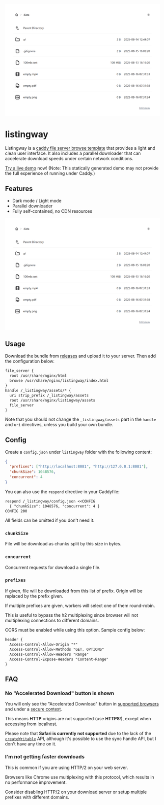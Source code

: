<picture>
  <source media="(prefers-color-scheme: dark)" srcset="./promote/dark.webp" type="image/webp">
  <source media="(prefers-color-scheme: dark)" srcset="./promote/dark.png" type="image/png">
  <source media="(prefers-color-scheme: light)" srcset="./promote/light.webp" type="image/webp">
  <source media="(prefers-color-scheme: light)" srcset="./promote/light.png" type="image/png">
  <img alt="Screenshot of listingway showing its light and clean user interface." src="./promote/light.png">
</picture>

# listingway

Listingway is a [caddy file server browse template](https://caddyserver.com/docs/caddyfile/directives/file_server) that provides a light and clean user interface. It also includes a parallel downloader that can accelerate download speeds under certain network conditions.

[Try a live demo](https://oott123.github.io/listingway/) now! (Note: This statically generated demo may not provide the full experience of running under Caddy.)

## Features

- Dark mode / Light mode
- Parallel downloader
- Fully self-contained, no CDN resources

<picture>
  <source media="(prefers-color-scheme: dark)" srcset="./promote/dark_dialog.webp" type="image/webp">
  <source media="(prefers-color-scheme: dark)" srcset="./promote/dark_dialog.png" type="image/png">
  <source media="(prefers-color-scheme: light)" srcset="./promote/light_dialog.webp" type="image/webp">
  <source media="(prefers-color-scheme: light)" srcset="./promote/light_dialog.png" type="image/png">
  <img alt="Screenshot of listingway showing the download dialog." src="./promote/light.png">
</picture>

## Usage

Download the bundle from [releases](https://github.com/oott123/listingway/releases/latest) and upload it to your server. Then add the configuration below:

```caddy
file_server {
  root /usr/share/nginx/html
  browse /usr/share/nginx/listingway/index.html
}
handle /_listingway/assets/* {
  uri strip_prefix /_listingway/assets
  root /usr/share/nginx/listingway/assets
  file_server
}
```

Note that you should not change the `_listingway/assets` part in the `handle` and `uri` directives, unless you build your own bundle.

## Config

Create a `config.json` under `listingway` folder with the following content:

```json
{
  "prefixes": ["http://localhost:8081", "http://127.0.0.1:8081"],
  "chunkSize": 1048576,
  "concurrent": 4
}
```

You can also use the `respond` directive in your Caddyfile:

```caddy
respond /_listingway/config.json <<CONFIG
  { "chunkSize": 1048576, "concurrent": 4 }
CONFIG 200
```

All fields can be omitted if you don't need it.

### `chunkSize`

File will be download as chunks split by this size in bytes.

### `concurrent`

Concurrent requests for download a single file.

### `prefixes`

If given, file will be downloaded from this list of prefix. Origin will be replaced by the prefix given.

If multiple prefixes are given, workers will select one of them round-robin.

This is useful to bypass the h2 multiplexing since browser will not multiplexing connections to different domains.

CORS must be enabled while using this option. Sample config below:

```caddy
header {
  Access-Control-Allow-Origin "*"
  Access-Control-Allow-Methods "GET, OPTIONS"
  Access-Control-Allow-Headers "Range"
  Access-Control-Expose-Headers "Content-Range"
}
```

## FAQ

### No "Accelerated Download" button is shown

You will only see the "Accelerated Download" button in [supported browsers](https://developer.mozilla.org/en-US/docs/Web/API/Window/showSaveFilePicker#browser_compatibility) and under a [secure context](https://www.w3.org/TR/secure-contexts/).

This means **HTTP** origins are not supported (use **HTTPS**!), except when accessing from localhost.

Please note that **Safari is currently not supported** due to the lack of the [`createWritable`](https://developer.mozilla.org/en-US/docs/Web/API/FileSystemFileHandle/createWritable) API, although it's possible to use the sync handle API, but I don't have any time on it.

### I'm not getting faster downloads

This is common if you are using HTTP/2 on your web server.

Browsers like Chrome use multiplexing with this protocol, which results in no performance improvement.

Consider disabling HTTP/2 on your download server or setup multiple prefixes with different domains.
